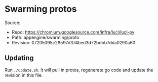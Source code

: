 # Swarming protos

Source:

*   Repo: https://chromium.googlesource.com/infra/luci/luci-py
*   Path: appengine/swarming/proto
*   Revision: 07205095c28597d374bed3d72bdbb7dda0290a60

## Updating

Run `./update.sh`. It will pull in protos, regenerate go code and update the
revision in this file.
